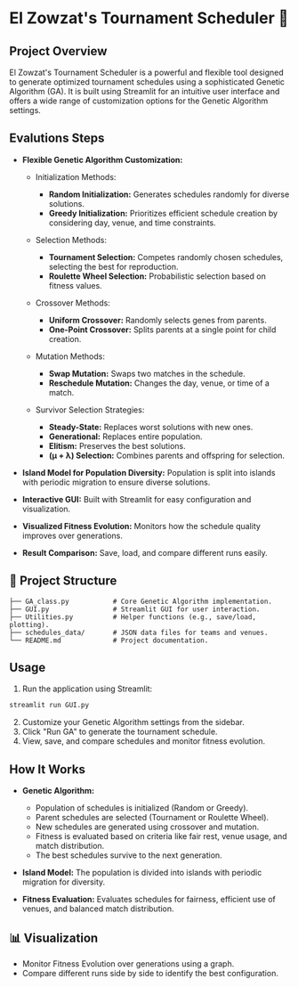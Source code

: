 # El Zowzat's Tournament Scheduler 👾

##  Project Overview

El Zowzat's Tournament Scheduler is a powerful and flexible tool designed to generate optimized tournament schedules using a sophisticated Genetic Algorithm (GA). It is built using Streamlit for an intuitive user interface and offers a wide range of customization options for the Genetic Algorithm settings.

##  Evalutions Steps

* **Flexible Genetic Algorithm Customization:**

  * Initialization Methods:

    * **Random Initialization:** Generates schedules randomly for diverse solutions.
    * **Greedy Initialization:** Prioritizes efficient schedule creation by considering day, venue, and time constraints.
  * Selection Methods:

    * **Tournament Selection:** Competes randomly chosen schedules, selecting the best for reproduction.
    * **Roulette Wheel Selection:** Probabilistic selection based on fitness values.
  * Crossover Methods:

    * **Uniform Crossover:** Randomly selects genes from parents.
    * **One-Point Crossover:** Splits parents at a single point for child creation.
  * Mutation Methods:

    * **Swap Mutation:** Swaps two matches in the schedule.
    * **Reschedule Mutation:** Changes the day, venue, or time of a match.
  * Survivor Selection Strategies:

    * **Steady-State:** Replaces worst solutions with new ones.
    * **Generational:** Replaces entire population.
    * **Elitism:** Preserves the best solutions.
    * **(μ + λ) Selection:** Combines parents and offspring for selection.
* **Island Model for Population Diversity:** Population is split into islands with periodic migration to ensure diverse solutions.
* **Interactive GUI:** Built with Streamlit for easy configuration and visualization.
* **Visualized Fitness Evolution:** Monitors how the schedule quality improves over generations.
* **Result Comparison:** Save, load, and compare different runs easily.

## 📁 Project Structure

```
├── GA_class.py           # Core Genetic Algorithm implementation.
├── GUI.py                # Streamlit GUI for user interaction.
├── Utilities.py          # Helper functions (e.g., save/load, plotting).
├── schedules_data/       # JSON data files for teams and venues.
└── README.md             # Project documentation.
```

##  Usage

1. Run the application using Streamlit:

```bash
streamlit run GUI.py
```

2. Customize your Genetic Algorithm settings from the sidebar.
3. Click "Run GA" to generate the tournament schedule.
4. View, save, and compare schedules and monitor fitness evolution.

##  How It Works

* **Genetic Algorithm:**

  * Population of schedules is initialized (Random or Greedy).
  * Parent schedules are selected (Tournament or Roulette Wheel).
  * New schedules are generated using crossover and mutation.
  * Fitness is evaluated based on criteria like fair rest, venue usage, and match distribution.
  * The best schedules survive to the next generation.
* **Island Model:** The population is divided into islands with periodic migration for diversity.
* **Fitness Evaluation:** Evaluates schedules for fairness, efficient use of venues, and balanced match distribution.

## 📊 Visualization

* Monitor Fitness Evolution over generations using a graph.
* Compare different runs side by side to identify the best configuration.
